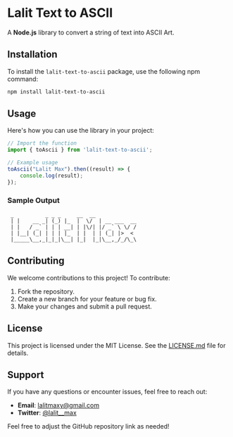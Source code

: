 # Lalit Text to ASCII

A **Node.js** library to convert a string of text into ASCII Art.

## Installation

To install the `lalit-text-to-ascii` package, use the following npm command:

```bash
npm install lalit-text-to-ascii
```

## Usage

Here's how you can use the library in your project:

```javascript
// Import the function
import { toAscii } from 'lalit-text-to-ascii';

// Example usage
toAscii("Lalit Max").then((result) => {
    console.log(result);
});
```

### Sample Output

```
 _          _ _ _     __  __            
 | |    __ _| (_) |_  |  \/  | __ ___  __
 | |   / _` | | | __| | |\/| |/ _` \ \/ /
 | |__| (_| | | | |_  | |  | | (_| |>  < 
 |_____\__,_|_|_|\__| |_|  |_|\__,_/_/\_\
```

## Contributing

We welcome contributions to this project! To contribute:

1. Fork the repository.
2. Create a new branch for your feature or bug fix.
3. Make your changes and submit a pull request.

## License

This project is licensed under the MIT License. See the [LICENSE.md](LICENSE.md) file for details.

## Support

If you have any questions or encounter issues, feel free to reach out:

- **Email**: [lalitmaxy@gmail.com](mailto:lalitmaxy@gmail.com)
- **Twitter**: [@lalit__max](https://twitter.com/lalit__max)


Feel free to adjust the GitHub repository link as needed!

